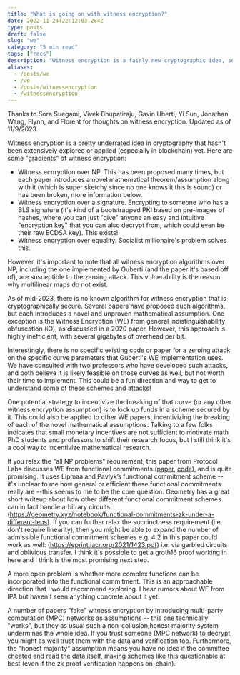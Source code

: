 ```yaml
---
title: "What is going on with witness encryption?"
date: 2022-11-24T22:12:03.284Z
type: posts
draft: false
slug: "we"
category: "5 min read"
tags: ["recs"]
description: "Witness encryption is a fairly new cryptographic idea, sort of the flip side of zero knowledge. What is the state of research here, how does it work, and what can we do with it?"
aliases:
  - /posts/we
  - /we
  - /posts/witnessencryption
  - /witnessencryption
---
```


Thanks to Sora Suegami, Vivek Bhupatiraju, Gavin Uberti, Yi Sun, Jonathan Wang, Flynn, and Florent for thoughts on witness encryption. Updated as of 11/9/2023.

Witness encryption is a pretty underrated idea in cryptography that hasn't been extensively explored or applied (especially in blockchain) yet. Here are some "gradients" of witness encryption:
- Witness ecnryption over NP. This has been proposed many times, but each paper introduces a novel mathematical theorem/assumption along with it (which is super sketchy since no one knows it this is sound) or has been broken, more information below.
- Witness encryption over a signature. Encrypting to someone who has a BLS signature (it's kind of a bootstrapped PKI based on pre-images of hashes, where you can just "give" anyone an easy and intuitive "encryption key" that you can also decrypt from, which could even be their raw ECDSA key). This exists!
- Witness encryption over equality. Socialist millionaire's problem solves this.

However, it's important to note that all witness encryption algorithms over NP, including the one implemented by Guberti (and the paper it's based off of), are susceptible to the zeroing attack. This vulnerability is the reason why multilinear maps do not exist.

As of mid-2023, there is no known algorithm for witness encryption that is cryptographically secure. Several papers have proposed such algorithms, but each introduces a novel and unproven mathematical assumption. One exception is the Witness Encryption (WE) from general indistinguishability obfuscation (iO), as discussed in a 2020 paper. However, this approach is highly inefficient, with several gigabytes of overhead per bit.

Interestingly, there is no specific existing code or paper for a zeroing attack on the specific curve parameters that Guberti's WE implementation uses. We have consulted with two professors who have developed such attacks, and both believe it is likely feasible on those curves as well, but not worth their time to implement. This could be a fun direction and way to get to understand some of these schemes and attacks!

One potential strategy to incentivize the breaking of that curve (or any other witness encryption assumption) is to lock up funds in a scheme secured by it. This could also be applied to other WE papers, incentivizing the breaking of each of the novel mathematical assumptions. Talking to a few folks indicates that small monetary incentives are not sufficient to motivate math PhD students and professors to shift their research focus, but I still think it's a cool way to incentivize mathematical research.

If you relax the "all NP problems" requirement, this paper from Protocol Labs discusses WE from functional commitments ([paper](https://eprint.iacr.org/2022/1510), [code](https://github.com/vicsn/witness-encryption-functional-commitment)), and is quite promising. It uses Lipmaa and Pavlyk’s functional commitment scheme -- it's unclear to me how general or efficient these functional commitments really are --this seems to me to be the core question. Geometry has a great short writeup about how other different functional commitment schemes can in fact handle arbitrary circuits (https://geometry.xyz/notebook/functional-commitments-zk-under-a-different-lens). If you can further relax the succinctness requirement (i.e. don't require linearity), then you might be able to expand the number of admissible functional commitment schemes e.g. 4.2 in this paper could work as well: (https://eprint.iacr.org/2021/1423.pdf) i.e. via garbled circuits and oblivious transfer. I think it's possible to get a groth16 proof working in here and I think is the most promising next step.

A more open problem is whether more complex functions can be incorporated into the functional commitment. This is an approachable direction that I would recommend exploring. I hear rumors about WE from IPA but haven't seen anything concrete about it yet.

A number of papers "fake" witness encryption by introducing multi-party computation (MPC) networks as assumptions -- [this one](https://eprint.iacr.org/2023/635.pdf) technically "works", but they as usual such a non-collusion,honest majority system undermines the whole idea. If you trust someone (MPC network) to decrypt, you might as well trust them with the data and verification too. Furthermore, the "honest majority" assumption means you have no idea if the committee cheated and read the data itself, making schemes like this questionable at best (even if the zk proof verification happens on-chain).